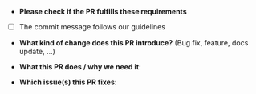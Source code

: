 * **Please check if the PR fulfills these requirements**
- [ ] The commit message follows our guidelines


* **What kind of change does this PR introduce?** (Bug fix, feature, docs update, ...)
<!--
/kind bug
/kind cleanup
/kind documentation
/kind feature
/kind design
-->

* **What this PR does / why we need it**:

* **Which issue(s) this PR fixes**:
